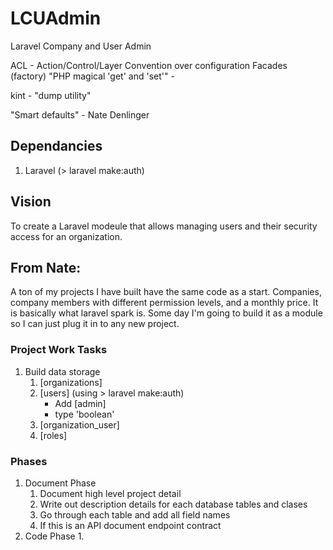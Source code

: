# LCUAdmin
Laravel Company and User Admin

ACL - Action/Control/Layer
Convention over configuration
Facades (factory)
"PHP magical 'get' and 'set'" - 

kint - "dump utility"

"Smart defaults" - Nate Denlinger

## Dependancies
1. Laravel (> laravel make:auth)

## Vision  
To create a Laravel modeule that allows managing users and their security access for an organization.

## From Nate:
A ton of my projects I have built have the same code as a start. Companies, company members with different permission levels, and a monthly price. It is basically what laravel spark is. Some day I'm going to build it as a module so I can just plug it in to any new project.

### Project Work Tasks

1. Build data storage
    1. [organizations]
    2. [users] (using > laravel make:auth)
        - Add [admin]
        - type 'boolean'
    4. [organization_user]
    5. [roles]


### Phases
1. Document Phase
    1. Document high level project detail
    2. Write out description details for each database tables and clases
    3. Go through each table and add all field names
    4. If this is an API document endpoint contract
2. Code Phase
    1. 
